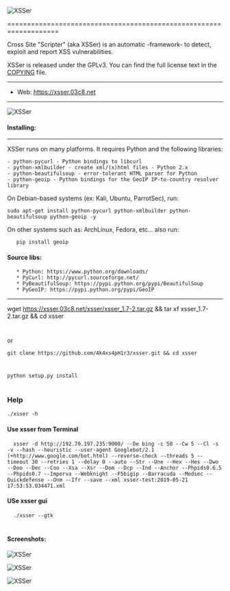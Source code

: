   ![XSSer](https://xsser.03c8.net/xsser/zika1.png "XSSerBanner")

=================================================================== 

 Cross Site "Scripter" (aka XSSer) is an automatic -framework- to detect, exploit and report XSS vulnerabilities.

 XSSer is released under the GPLv3. You can find the full license text
in the [COPYING](./xsser/doc/COPYING) file.

----------

 + Web:  https://xsser.03c8.net

----------

  ![XSSer](https://xsser.03c8.net/xsser/zika2.png "XSSerManifesto")

#### Installing:

----------
 XSSer runs on many platforms. It requires Python and the following libraries:

    - python-pycurl - Python bindings to libcurl
    - python-xmlbuilder - create xml/(x)html files - Python 2.x
    - python-beautifulsoup - error-tolerant HTML parser for Python
    - python-geoip - Python bindings for the GeoIP IP-to-country resolver library

 On Debian-based systems (ex: Kali, Ubuntu, ParrotSec), run: 

    sudo apt-get install python-pycurl python-xmlbuilder python-beautifulsoup python-geoip -y

 On other systems such as:  ArchLinux, Fedora, etc... also run:

       pip install geoip 

####  Source libs:

       * Python: https://www.python.org/downloads/
       * PyCurl: http://pycurl.sourceforge.net/
       * PyBeautifulSoup: https://pypi.python.org/pypi/BeautifulSoup
       * PyGeoIP: https://pypi.python.org/pypi/GeoIP

----------

   wget https://xsser.03c8.net/xsser/xsser_1.7-2.tar.gz && tar xf xsser_1.7-2.tar.gz && cd xsser
#
or

    git clone https://github.com/4k4xs4pH1r3/xsser.git && cd xsser
#
    python setup.py install
#    
### Help

    ./xsser -h



#### Use xsser from Terminal

      xsser -d http://192.70.197.235:9000/ --De bing -c 50 --Cw 5 --Cl -s -v --hash --heuristic --user-agent Googlebot/2.1 (+http://www.google.com/bot.html) --reverse-check --threads 5 --timeout 30 --retries 1 --delay 0 --auto --Str --Une --Hex --Hes --Dwo --Doo --Dec --Coo --Xsa --Xsr --Dom --Dcp --Ind --Anchor --Phpids0.6.5 --Phpids0.7 --Imperva --Webknight --F5bigip --Barracuda --Modsec --Quickdefense --Onm --Ifr --save --xml xsser-test:2019-05-21 17:53:53.034471.xml

#### USe xsser gui

      ./xsser --gtk
#
#
#

####  Screenshots:

  ![XSSer](https://xsser.03c8.net/xsser/url_generation.png "XSSerSchema")

  ![XSSer](https://xsser.03c8.net/xsser/zika3.png "XSSerAdvanced")

  ![XSSer](https://xsser.03c8.net/xsser/zika4.png "XSSerGeoMap")

